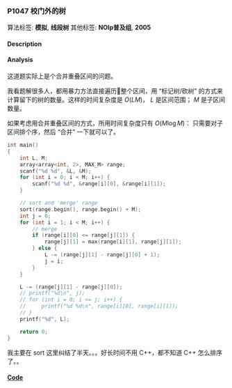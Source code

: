 ### P1047 校门外的树

算法标签: **模拟**, **线段树**
其他标签: **NOIp普及组**, **2005**


#### Description

#### Analysis

这道题实际上是个合并重叠区间的问题。

我看题解很多人，都用暴力方法直接遍历整个区间，用 “标记树/砍树” 的方式来计算留下的树的数量。这样的时间复杂度是 $O(LM)$， $L$ 是区间范围； $M$ 是子区间数量。

如果考虑用合并重叠区间的方式，所用时间复杂度只有 $O(M\log M)$： 只需要对子区间排个序，然后 “合并” 一下就可以了。

```cpp
int main()
{
    int L, M;
    array<array<int, 2>, MAX_M> range;
    scanf("%d %d", &L, &M);
    for (int i = 0; i < M; i++) {
        scanf("%d %d", &range[i][0], &range[i][1]);
    }

    // sort and 'merge' range
    sort(range.begin(), range.begin() + M);
    int j = 0;
    for (int i = 1; i < M; i++) {
        // merge
        if (range[i][0] <= range[j][1]) {
            range[j][1] = max(range[i][1], range[j][1]);
        } else {
            L -= (range[j][1] - range[j][0] + 1);
            j = i;
        }
    }

    L -= (range[j][1] - range[j][0]);
    // printf("%d\n", j);
    // for (int i = 0; i <= j; i++) {
    //     printf("%d %d\n", range[i][0], range[i][1]);
    // }
    printf("%d", L);

    return 0;
}
```

我主要在 sort 这里纠结了半天。。。好长时间不用 C++，都不知道 C++ 怎么排序了。。


#### [Code](../cpp/p1047.cpp)
